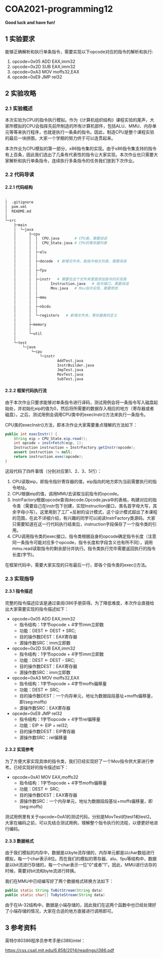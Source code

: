 # COA2021-programming12

**Good luck and have fun!**




## 1 实验要求

能够正确解析和执行单条指令，需要实现以下opcode对应的指令的解析和执行:

1. opcode=0x05 ADD EAX,imm32
2. opcode=0x2D SUB EAX,imm32
3. opcode=0xA3 MOV moffs32,EAX
4. opcede=0xE9 JMP rel32



## 2 实验攻略

### 2.1 实验概述

本次实验为CPU的指令执行模拟。作为《计算机组织结构》课程实验的尾声，大家所模拟的CPU会指挥先前所制造的所有计算机部件，包括ALU、MMU、内存单元等等来执行程序，也就是执行一条条的指令。因此，制造CPU是整个课程实验的最后一块拼图，大家一个学期的努力终于可以连贯起来。

本次作业为CPU模拟的第一部分，x86指令集的实现。由于x86指令集支持的指令有上百条，因此我们选出了几条有代表性的指令让大家实现。本次作业也只需要大家解析和执行单条指令，连续执行多条指令的任务我们放到下次作业。



### 2.2 代码导读

#### 2.2.1 代码结构

```bash
.
│  .gitignore
│  pom.xml
│  README.md
│
└─src
    ├─main
    │  └─java
    │      ├─cpu
    │      │  │  CPU.java		# CPU类，需要阅读
    │      │  │  CPU_State.java	# CPU的寄存器列表
    │      │  │
    │      │  ├─alu
    │      │  │
    │      │  ├─decode	# 新增文件夹，取指令相关的类，需要阅读
    │      │  │
    │      │  ├─fpu
    │      │  │
    │      │  ├─instr	# 需要在这个文件夹里面添加指令的实现类
    │      │  │      Instruction.java	# 指令接口，需要阅读
    │      │  │      Mov.java	# Mov指令实现，需要修改
    │      │  │
    │      │  ├─mmu
    │      │  │
    │      │  ├─nbcdu
    │      │  │
    │      │  └─registers	# 新增文件夹，寄存器类的定义
    │      │
    │      ├─memory
    │      │
    │      └─util
    │
    └─test
        └─java
            └─cpu
                └─instr
                        AddTest.java
                        InstrBuilder.java
                        JmpTest.java
                        MovTest.java
                        SubTest.java

```



#### 2.2.2 框架代码执行流

由于本次作业只要求能够对单条指令进行译码，测试用例会将一条指令写入磁盘起始处，并初始化eip的值为0，然后将所需要的数据存入相应的地方（寄存器或者磁盘）。之后，测试用例会调用CPU类中的execInstr()方法来执行一条指令。

CPU类的execInstr()方法，即本次作业大家需要重点理解的方法如下：

```java
public int execInstr() {
    String eip = CPU_State.eip.read();
    int opcode = instrFetch(eip, 1);
    Instruction instruction = InstrFactory.getInstr(opcode);
    assert instruction != null;
    return instruction.exec(opcode);
}
```

这段代码了四件事情（分别对应第1、2、3、5行）：

1. CPU读取eip，即指令指针寄存器的值，eip指向的地方即为当前需要执行的指令地址。
2. CPU根据eip的值，调用MMU去读取当前指令的opcode。
3. InstrFactory根据opcode查询decode.Opcode.java中的表格，构建对应的指令类（需要自己在instr包下创建，实现Instruction接口，类名首字母大写，其余字母小写）。这里用到了工厂+反射的设计模式，这个设计模式超出了本课程的范围，在此不详细介绍，有兴趣的同学可以阅读InstrFactory类源码。大家只需要知道在这一行代码执行结束后，instruction字段保存了一个指令类的引用。
4. CPU调用指令类的exec接口，指令类根据自身的opcode确定指令长度（注意同一条指令可能对应多个opcode，指令长度和字段含义也有所不同），调用mmu.read读取指令的剩余部分并执行。指令类执行完毕需要返回执行的指令长度(字节)。

在框架代码中，需要大家实现的只有最后一行，即各个指令类的exec()方法。



### 2.3 实现指导

#### 2.3.1 指令描述

完整的指令描述应该是通过查阅i386手册获得。为了降低难度，本次作业直接给出大家需要实现的指令描述如下：

- opcode=0x05 ADD EAX,imm32
    - 指令结构：1字节opcode + 4字节imm立即数
    - 功能：DEST ← DEST + SRC;
    - 目的操作数DEST：EAX寄存器
    - 源操作数SRC：imm立即数
- opcode=0x2D SUB EAX,imm32
    - 指令结构：1字节opcode + 4字节imm立即数
    - 功能：DEST ← DEST - SRC;
    - 目的操作数DEST：EAX寄存器
    - 源操作数SRC：imm立即数
- opcode=0xA3 MOV moffs32,EAX
    - 指令结构：1字节opcode + 4字节moffs偏移量
    - 功能：DEST ← SRC;
    - 目的操作数DEST：一个内存单元，地址为数据段段基址+moffs偏移量，即(seg:moffs)
    - 源操作数SRC：EAX寄存器
- opcede=0xE9 JMP rel32
    - 指令结构：1字节opcode + 4字节rel偏移量
    - 功能：EIP ← EIP + rel32;
    - 目的操作数DEST：EIP寄存器
    - 源操作数SRC：rel偏移量



#### 2.3.2 实现参考

为了方便大家实现具体的指令类，我们已经实现好了一个Mov指令供大家进行参考。已经实现好的指令描述如下：

- opcode=0xA1 MOV EAX,moffs32
    - 指令结构：1字节opcode + 4字节moffs偏移量
    - 功能：DEST ← SRC;
    - 目的操作数DEST：EAX寄存器
    - 源操作数SRC：一个内存单元，地址为数据段段基址+moffs偏移量，即(seg:moffs)

测试用例里有关于opcode=0xA1的测试代码，分别是MovTest的test1和test2。大家在编码之前，可以先结合测试用例，理解整个指令执行的流程，以便更好地进行编码。

#### 2.3.3 数据格式

由于我们模拟的内存中，数据是以byte流存储的，内存单元都是以char数组进行模拟，每一个char表示8位。而在我们的模拟的寄存器、alu、fpu等结构中，数据是以bit流进行存储的，每一个char表示一位"0"或者"1"。因此，MMU进行访存的时候，需要对bit流和byte流进行转换。

我们在MMU中已经编写好了两个数据格式转换方法如下：

```java
public static String ToBitStream(String data)
public static char[] ToByteStream(String data)
```

由于在IA-32结构中，数据是小端存储的，因此我们在这两个函数中也已经处理好了小端存储的情况，大家在合适的地方直接进行调用即可。



## 3 参考资料

英特尔80386程序员参考手册(i386)intel：

https://css.csail.mit.edu/6.858/2014/readings/i386.pdf